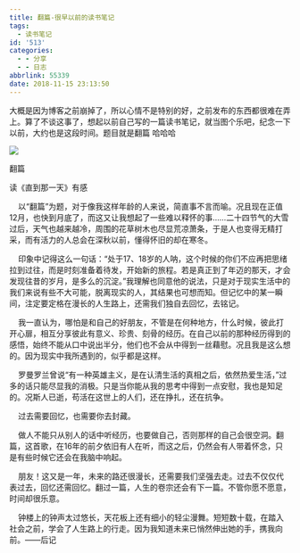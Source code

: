 ```yaml
---
title: 翻篇-很早以前的读书笔记
tags:
  - 读书笔记
id: '513'
categories:
  - - 分享
  - - 日志
abbrlink: 55339
date: 2018-11-15 23:13:50
---
```


大概是因为博客之前崩掉了，所以心情不是特别的好，之前发布的东西都很难在弄上。算了不谈这事了，想起以前自己写的一篇读书笔记，就当图个乐吧，纪念一下以前，大约也是这段时间。题目就是翻篇 哈哈哈

![](https://image.gitiu.com/2019/11/28/1654ca3e0d26b.jpg)

翻篇

读《直到那一天》有感 

    以“翻篇”为题，对于像我这样年龄的人来说，简直事不言而喻。况且现在正值12月，也快到月底了，而这又让我想起了一些难以释怀的事……二十四节气的大雪过后，天气也越来越冷，周围的花草树木也尽显荒凉萧条，于是人也变得无精打采，而有活力的人总会在深秋以前，懂得怀旧的却在寒冬。 

    印象中记得这么一句话：“处于17、18岁的人呐，这个时候的你们不应再把思绪拉到过往，而是时刻准备着待发，开始新的旅程。若是真正到了年迈的那天，才会发现往昔的岁月，是多么的沉淀。”我理解也同意他的说法，只是对于现实生活中的我们来说有些不大可能，脱离现实的人，其结果也可想而知。但记忆中的某一瞬间，注定要定格在漫长的人生路上，还需我们独自去回忆，去铭记。 

    我一直认为，哪怕是和自己的好朋友，不管是在何种地方，什么时候，彼此打开心扉，相互分享彼此有意义、珍贵、刻骨的经历。在自己以前的那种经历得到的感悟，始终不能从口中说出半分，他们也不会从中得到一丝藉慰。况且我是这么想的。因为现实中我所遇到的，似乎都是这样。 

    罗曼罗兰曾说“有一种英雄主义，是在认清生活的真相之后，依然热爱生活，”过多的话只能尽显我的消极。只是当你能从我的思考中得到一点安慰，我也是知足的。况斯人已逝，苟活在这世上的人们，还在挣扎，还在抗争。 

    过去需要回忆，也需要你去封藏。 

    做人不能只从别人的话中听经历，也要做自己，否则那样的自己会很空洞。翻篇，这首歌，在16年的前夕依旧有人在听，而这之后，仍然会有人带着怀念，只是有些时候它还会在我脑中响起。 

    朋友！这又是一年，未来的路还很漫长，还需要我们坚强去走。过去不仅仅代表过去，回忆还需回忆。翻过一篇，人生的卷宗还会有下一篇。不管你愿不愿意，时间却很乐意。 

    钟楼上的钟声太过悠长，天花板上还有细小的轻尘漫舞。短短数十载，在踏入社会之前，学会了人生路上的行走。因为我知道未来已悄然伸出她的手，携我向前。——后记